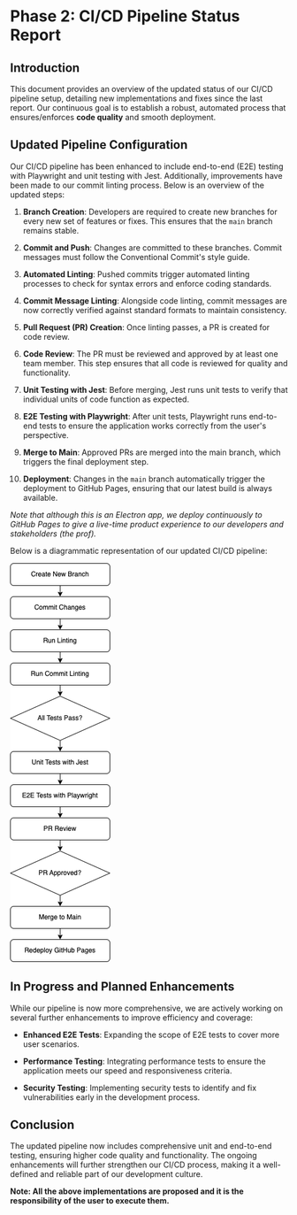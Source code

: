 # Phase 2: CI/CD Pipeline Status Report

## Introduction

This document provides an overview of the updated status of our CI/CD pipeline setup, detailing new implementations and fixes since the last report. Our continuous goal is to establish a robust, automated process that ensures/enforces **code quality** and smooth deployment.

## Updated Pipeline Configuration

Our CI/CD pipeline has been enhanced to include end-to-end (E2E) testing with Playwright and unit testing with Jest. Additionally, improvements have been made to our commit linting process. Below is an overview of the updated steps:

1. **Branch Creation**: Developers are required to create new branches for every new set of features or fixes. This ensures that the `main` branch remains stable.

2. **Commit and Push**: Changes are committed to these branches. Commit messages must follow the Conventional Commit's style guide.

3. **Automated Linting**: Pushed commits trigger automated linting processes to check for syntax errors and enforce coding standards.

4. **Commit Message Linting**: Alongside code linting, commit messages are now correctly verified against standard formats to maintain consistency.

5. **Pull Request (PR) Creation**: Once linting passes, a PR is created for code review.

6. **Code Review**: The PR must be reviewed and approved by at least one team member. This step ensures that all code is reviewed for quality and functionality.

7. **Unit Testing with Jest**: Before merging, Jest runs unit tests to verify that individual units of code function as expected.

8. **E2E Testing with Playwright**: After unit tests, Playwright runs end-to-end tests to ensure the application works correctly from the user's perspective.

9. **Merge to Main**: Approved PRs are merged into the main branch, which triggers the final deployment step.

10. **Deployment**: Changes in the `main` branch automatically trigger the deployment to GitHub Pages, ensuring that our latest build is always available.

*Note that although this is an Electron app, we deploy continuously to GitHub Pages to give a live-time product experience to our developers and stakeholders (the prof).*

Below is a diagrammatic representation of our updated CI/CD pipeline:

![CI/CD Pipeline Flowchart](phase2.png)  <!-- Update this with the actual URL of your uploaded diagram -->

## In Progress and Planned Enhancements

While our pipeline is now more comprehensive, we are actively working on several further enhancements to improve efficiency and coverage:

- **Enhanced E2E Tests**: Expanding the scope of E2E tests to cover more user scenarios.

- **Performance Testing**: Integrating performance tests to ensure the application meets our speed and responsiveness criteria.

- **Security Testing**: Implementing security tests to identify and fix vulnerabilities early in the development process.

## Conclusion

The updated pipeline now includes comprehensive unit and end-to-end testing, ensuring higher code quality and functionality. The ongoing enhancements will further strengthen our CI/CD process, making it a well-defined and reliable part of our development culture.

**Note: All the above implementations are proposed and it is the responsibility of the user to execute them.**
